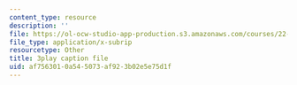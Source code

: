 ```yaml
---
content_type: resource
description: ''
file: https://ol-ocw-studio-app-production.s3.amazonaws.com/courses/22-15-essential-numerical-methods-fall-2014/af7563010a545073af923b02e5e75d1f_NtMOab_nhs0.vtt
file_type: application/x-subrip
resourcetype: Other
title: 3play caption file
uid: af756301-0a54-5073-af92-3b02e5e75d1f
---
```

